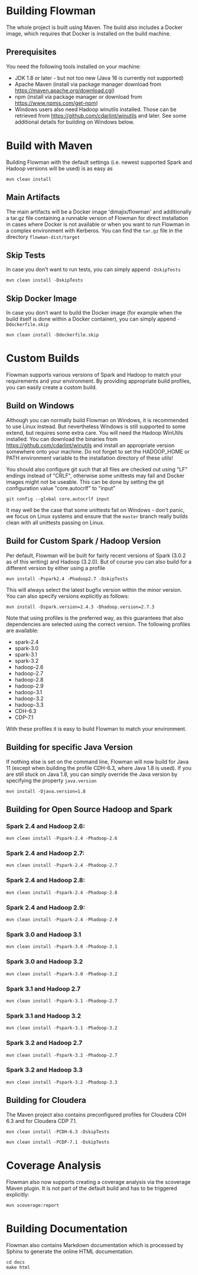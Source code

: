 # Building Flowman

The whole project is built using Maven. The build also includes a Docker image, which requires that Docker
is installed on the build machine.

## Prerequisites

You need the following tools installed on your machine:
* JDK 1.8 or later - but not too new (Java 16 is currently not supported)
* Apache Maven (install via package manager download from https://maven.apache.org/download.cgi)
* npm (install via package manager or download from https://www.npmjs.com/get-npm)
* Windows users also need Hadoop winutils installed. Those can be retrieved from https://github.com/cdarlint/winutils
and later. See some additional details for building on Windows below.
  

# Build with Maven

Building Flowman with the default settings (i.e. newest supported Spark and Hadoop versions will be used) is as easy as

```shell
mvn clean install
```

## Main Artifacts

The main artifacts will be a Docker image 'dimajix/flowman' and additionally a tar.gz file containing a runnable 
version of Flowman for direct installation in cases where Docker is not available or when you want to run Flowman 
in a complex environment with Kerberos. You can find the `tar.gz` file in the directory `flowman-dist/target`

## Skip Tests

In case you don't want to run tests, you can simply append `-DskipTests`

```shell
mvn clean install -DskipTests
```

## Skip Docker Image

In case you don't want to build the Docker image (for example when the build itself is done within a Docker container), 
you can simply append `-Ddockerfile.skip`

```shell
mvn clean install -Ddockerfile.skip
```


# Custom Builds

Flowman supports various versions of Spark and Hadoop to match your requirements and your environment. By providing
appropriate build profiles, you can easily create a custom build.

## Build on Windows

Although you can normally build Flowman on Windows, it is recommended to use Linux instead. But nevertheless Windows
is still supported to some extend, but requires some extra care. You will need the Hadoop WinUtils installed. You can 
download the binaries from https://github.com/cdarlint/winutils and install an appropriate version somewhere onto 
your machine. Do not forget to set the HADOOP_HOME or PATH environment variable to the installation directory of these 
utils!

You should also configure git such that all files are checked out using "LF" endings instead of "CRLF", otherwise
some unittests may fail and Docker images might not be useable. This can be done by setting the git configuration
value "core.autocrlf" to "input"

```shell
git config --global core.autocrlf input
```

   
It may well be the case that some unittests fail on Windows - don't panic, we focus on Linux systems and ensure that
the `master` branch really builds clean with all unittests passing on Linux.


## Build for Custom Spark / Hadoop Version

Per default, Flowman will be built for fairly recent versions of Spark (3.0.2 as of this writing) and Hadoop (3.2.0). 
But of course you can also build for a different version by either using a profile

```shell
mvn install -Pspark2.4 -Phadoop2.7 -DskipTests
```
 
This will always select the latest bugfix version within the minor version. You can also specify versions explicitly 
as follows:    

```shell
mvn install -Dspark.version=2.4.3 -Dhadoop.version=2.7.3
```
        
Note that using profiles is the preferred way, as this guarantees that also dependencies are selected
using the correct version. The following profiles are available:

* spark-2.4
* spark-3.0
* spark-3.1 
* spark-3.2
* hadoop-2.6
* hadoop-2.7
* hadoop-2.8
* hadoop-2.9
* hadoop-3.1
* hadoop-3.2
* hadoop-3.3
* CDH-6.3
* CDP-7.1

With these profiles it is easy to build Flowman to match your environment. 


## Building for specific Java Version

If nothing else is set on the command line, Flowman will now build for Java 11 (except when building the profile
CDH-6.3, where Java 1.8 is used). If you are still stuck on Java 1.8, you can simply override the Java version by 
specifying the property `java.version`

```shell
mvn install -Djava.version=1.8
```


## Building for Open Source Hadoop and Spark

### Spark 2.4 and Hadoop 2.6:

```shell
mvn clean install -Pspark-2.4 -Phadoop-2.6
```

### Spark 2.4 and Hadoop 2.7:

```shell
mvn clean install -Pspark-2.4 -Phadoop-2.7
```

### Spark 2.4 and Hadoop 2.8:

```shell
mvn clean install -Pspark-2.4 -Phadoop-2.8
```

### Spark 2.4 and Hadoop 2.9:

```shell
mvn clean install -Pspark-2.4 -Phadoop-2.9
```

### Spark 3.0 and Hadoop 3.1

```shell
mvn clean install -Pspark-3.0 -Phadoop-3.1
```

### Spark 3.0 and Hadoop 3.2

```shell
mvn clean install -Pspark-3.0 -Phadoop-3.2
```

### Spark 3.1 and Hadoop 2.7

```shell
mvn clean install -Pspark-3.1 -Phadoop-2.7
```

### Spark 3.1 and Hadoop 3.2

```shell
mvn clean install -Pspark-3.1 -Phadoop-3.2
```

### Spark 3.2 and Hadoop 2.7

```shell
mvn clean install -Pspark-3.2 -Phadoop-2.7
```

### Spark 3.2 and Hadoop 3.3

```shell
mvn clean install -Pspark-3.2 -Phadoop-3.3
```


## Building for Cloudera

The Maven project also contains preconfigured profiles for Cloudera CDH 6.3 and for Cloudera CDP 7.1.

```shell
mvn clean install -PCDH-6.3 -DskipTests
```

```shell
mvn clean install -PCDP-7.1 -DskipTests
```


# Coverage Analysis

Flowman also now supports creating a coverage analysis via the scoverage Maven plugin. It is not part of the default
build and has to be triggered explicitly:

```shell
mvn scoverage:report
```


# Building Documentation

Flowman also contains Markdown documentation which is processed by Sphinx to generate the online HTML documentation.

    cd docs
    make html

